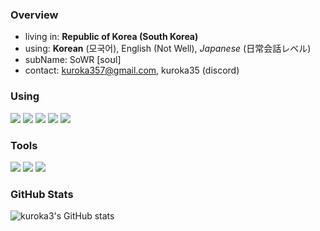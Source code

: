 ### Overview
 - living in: **Republic of Korea (South Korea)**
 - using: **Korean** (모국어), English (Not Well), _Japanese_ (日常会話レベル)
 - subName: SoWR [soʊl]
 - contact: kuroka357@gmail.com, kuroka35 (discord)

### Using
<img src="https://img.shields.io/badge/Kotlin-7F52FF?style=flat-square&logo=Kotlin&logoColor=white"/> <img src="https://img.shields.io/badge/Java-FF7800?style=flat-square"/> <img src="https://img.shields.io/badge/javascript-F7DF1E?style=flat-square&logo=javascript&logoColor=white"/> <img src="https://img.shields.io/badge/C Sharp-239120?style=flat-square&logo=csharp&logoColor=white"/> <img src="https://img.shields.io/badge/Python-3776AB?style=flat-square&logo=python&logoColor=white"/>

### Tools
<img src="https://img.shields.io/badge/Intellij IDEA-000000?style=flat-square&logo=intellijidea&logoColor=white"/> <img src="https://img.shields.io/badge/Visual Studio-5C2D91?style=flat-square&logo=visualstudio&logoColor=white"/> <img src="https://img.shields.io/badge/Visual Studio Code-007ACC?style=flat-square&logo=visualstudiocode&logoColor=white"/>

### GitHub Stats
![kuroka3's GitHub stats](https://github-readme-stats.vercel.app/api?username=kuroka3&show_icons=true&theme=radical)
